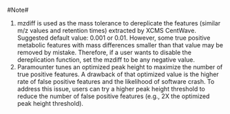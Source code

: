 #Note#
1. mzdiff is used as the mass tolerance to dereplicate the features (similar m/z values and retention times) extracted by XCMS CentWave. Suggested default value: 0.001 or 0.01. However, some true positive metabolic features with mass differences smaller than that value may be removed by mistake. Therefore, if a user wants to disable the dereplication function, set the mzdiff to be any negative value.
2. Paramounter tunes an optimized peak height to maximize the number of true positive features. A drawback of that optimized value is the higher rate of false positive features and the likelihood of software crash. To address this issue, users can try a higher peak height threshold to reduce the number of false positive features (e.g., 2X the optimized peak height threshold).
